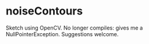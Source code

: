 # noiseContours

Sketch using OpenCV. No longer compiles: gives me a NullPointerException. Suggestions welcome.

